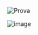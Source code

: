 ![Prova](https://github.com/ElielmaSilva/Informatica/assets/162644582/ce5c07b8-9ea1-431b-9cbc-b6063c490c4c)

![image](https://github.com/ElielmaSilva/Informatica/assets/162644582/2c955910-2250-4823-bc93-1599bc4602a8)
